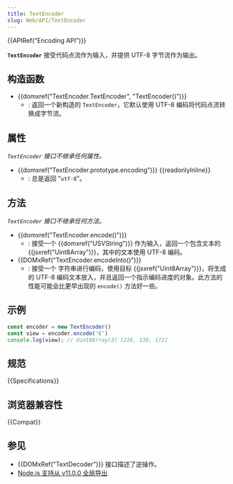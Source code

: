 ```yaml
---
title: TextEncoder
slug: Web/API/TextEncoder
---
```


{{APIRef("Encoding API")}}

**`TextEncoder`** 接受代码点流作为输入，并提供 UTF-8 字节流作为输出。

## 构造函数

- {{domxref("TextEncoder.TextEncoder", "TextEncoder()")}}
  - : 返回一个新构造的 `TextEncoder`，它默认使用 UTF-8 编码将代码点流转换成字节流。

## 属性

_`TextEncoder` 接口不继承任何属性。_

- {{domxref("TextEncoder.prototype.encoding")}} {{readonlyInline}}
  - : 总是返回 "`utf-8`"。

## 方法

_`TextEncoder` 接口不继承任何方法。_

- {{domxref("TextEncoder.encode()")}}
  - : 接受一个 {{domxref("USVString")}} 作为输入，返回一个包含文本的 {{jsxref("Uint8Array")}}，其中的文本使用 UTF-8 编码。
- {{DOMxRef("TextEncoder.encodeInto()")}}
  - : 接受一个 字符串进行编码，使用目标 {{jsxref("Uint8Array")}}，将生成的 UTF-8 编码文本放入，并且返回一个指示编码进度的对象。此方法的性能可能会比更早出现的 `encode()` 方法好一些。

## 示例

```js
const encoder = new TextEncoder()
const view = encoder.encode('€')
console.log(view); // Uint8Array(3) [226, 130, 172]
```

## 规范

{{Specifications}}

## 浏览器兼容性

{{Compat}}

## 参见

- {{DOMxRef("TextDecoder")}} 接口描述了逆操作。
- [Node.js 支持从 v11.0.0 全局导出](https://nodejs.org/api/util.html#util_class_util_textencoder)
